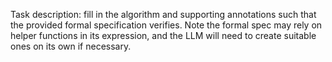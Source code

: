 Task description: fill in the algorithm and supporting annotations such that the provided formal specification verifies. Note the formal spec may rely on helper functions in its expression, and the LLM will need to create suitable ones on its own if necessary.